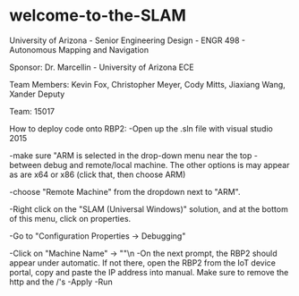 # welcome-to-the-SLAM
University of Arizona - Senior Engineering Design - ENGR 498 - Autonomous Mapping and Navigation

Sponsor: Dr. Marcellin -  University of Arizona ECE

Team Members: Kevin Fox, Christopher Meyer, Cody Mitts, Jiaxiang Wang, Xander Deputy

Team: 15017

How to deploy code onto RBP2:
-Open up the .sln file with visual studio 2015

-make sure "ARM is selected in the drop-down menu near the top - between debug and remote/local machine. The other options is may appear
  as are x64 or x86 (click that, then choose ARM)
  
-choose "Remote Machine" from the dropdown next to "ARM".

-Right click on the "SLAM (Universal Windows)" solution, and at the bottom of this menu, click on properties.

-Go to "Configuration Properties -> Debugging"

-Click on "Machine Name" -> "<Locate>"\n
-On the next prompt, the RBP2 should appear under automatic. If not there, open the RBP2 from the IoT device portal, copy and paste the
  IP address into manual. Make sure to remove the http and the /'s
-Apply
-Run
